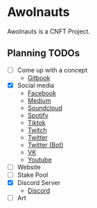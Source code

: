 # Awolnauts

Awolnauts is a CNFT Project.


## Planning TODOs

- [ ] Come up with a concept
  - [Gitbook](https://awolnauts.gitbook.io/awolnauts/)
- [x] Social media
  - [Facebook](https://www.facebook.com/awolnauts)
  - [Medium](https://medium.com/@awolnauts)
  - [Soundcloud](https://soundcloud.com/awolnauts)
  - [Spotify](https://open.spotify.com/user/31reatth2buttfmezvzcujv5cknq)
  - [Tiktok](https://www.tiktok.com/@awolnauts)
  - [Twitch](https://www.twitch.com/awolnauts)
  - [Twitter](https://www.twitter.com/awolnauts)
  - [Twitter (Bot)](https://www.twitter.com/awolnautilus)
  - [VK](https://vk.com/id750498107)
  - [Youtube](https://www.youtube.com/channel/UCNNIgByK3uoqDTx6yjmiQ0A)
- [ ] Website
- [ ] Stake Pool
- [x] Discord Server
  - [Discord](https://discord.gg/8KXkE97puQ)
- [ ] Art
